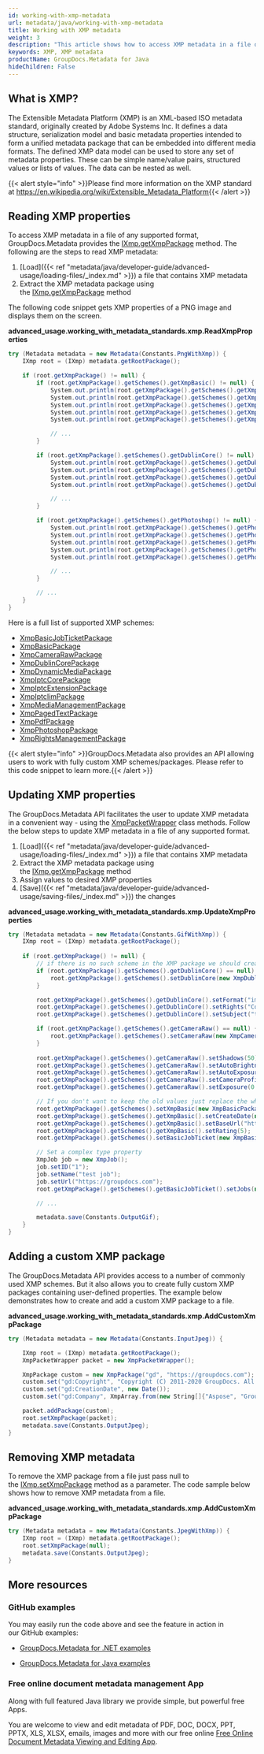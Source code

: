```yaml
---
id: working-with-xmp-metadata
url: metadata/java/working-with-xmp-metadata
title: Working with XMP metadata
weight: 3
description: "This article shows how to access XMP metadata in a file of any supported format."
keywords: XMP, XMP metadata
productName: GroupDocs.Metadata for Java
hideChildren: False
---
```

## What is XMP?

The Extensible Metadata Platform (XMP) is an XML-based ISO metadata standard, originally created by Adobe Systems Inc. It defines a data structure, serialization model and basic metadata properties intended to form a unified metadata package that can be embedded into different media formats. The defined XMP data model can be used to store any set of metadata properties. These can be simple name/value pairs, structured values or lists of values. The data can be nested as well.

{{< alert style="info" >}}Please find more information on the XMP standard at https://en.wikipedia.org/wiki/Extensible_Metadata_Platform{{< /alert >}}

## Reading XMP properties

To access XMP metadata in a file of any supported format, GroupDocs.Metadata provides the [IXmp.getXmpPackage](https://reference.groupdocs.com/metadata/java/com.groupdocs.metadata.core/IXmp#getXmpPackage()) method. The following are the steps to read XMP metadata:

1.  [Load]({{< ref "metadata/java/developer-guide/advanced-usage/loading-files/_index.md" >}}) a file that contains XMP metadata
2.  Extract the XMP metadata package using the [IXmp.getXmpPackage](https://reference.groupdocs.com/metadata/java/com.groupdocs.metadata.core/IXmp#getXmpPackage()) method

The following code snippet gets XMP properties of a PNG image and displays them on the screen. 

**advanced\_usage.working\_with\_metadata\_standards.xmp.ReadXmpProperties**

```csharp
try (Metadata metadata = new Metadata(Constants.PngWithXmp)) {
	IXmp root = (IXmp) metadata.getRootPackage();

	if (root.getXmpPackage() != null) {
		if (root.getXmpPackage().getSchemes().getXmpBasic() != null) {
			System.out.println(root.getXmpPackage().getSchemes().getXmpBasic().getCreatorTool());
			System.out.println(root.getXmpPackage().getSchemes().getXmpBasic().getCreateDate());
			System.out.println(root.getXmpPackage().getSchemes().getXmpBasic().getModifyDate());
			System.out.println(root.getXmpPackage().getSchemes().getXmpBasic().getLabel());
			System.out.println(root.getXmpPackage().getSchemes().getXmpBasic().getNickname());

			// ...
		}

		if (root.getXmpPackage().getSchemes().getDublinCore() != null) {
			System.out.println(root.getXmpPackage().getSchemes().getDublinCore().getFormat());
			System.out.println(root.getXmpPackage().getSchemes().getDublinCore().getCoverage());
			System.out.println(root.getXmpPackage().getSchemes().getDublinCore().getIdentifier());
			System.out.println(root.getXmpPackage().getSchemes().getDublinCore().getSource());

			// ...
		}

		if (root.getXmpPackage().getSchemes().getPhotoshop() != null) {
			System.out.println(root.getXmpPackage().getSchemes().getPhotoshop().getColorMode());
			System.out.println(root.getXmpPackage().getSchemes().getPhotoshop().getIccProfile());
			System.out.println(root.getXmpPackage().getSchemes().getPhotoshop().getCountry());
			System.out.println(root.getXmpPackage().getSchemes().getPhotoshop().getCity());
			System.out.println(root.getXmpPackage().getSchemes().getPhotoshop().getDateCreated());

			// ...
		}

		// ...
	}
}
```

Here is a full list of supported XMP schemes:

*   [XmpBasicJobTicketPackage](https://reference.groupdocs.com/metadata/java/com.groupdocs.metadata.core/XmpBasicJobTicketPackage)
*   [XmpBasicPackage](https://reference.groupdocs.com/metadata/java/com.groupdocs.metadata.core/XmpBasicPackage)
*   [XmpCameraRawPackage](https://reference.groupdocs.com/metadata/java/com.groupdocs.metadata.core/XmpCameraRawPackage)
*   [XmpDublinCorePackage](https://reference.groupdocs.com/metadata/java/com.groupdocs.metadata.core/XmpDublinCorePackage)
*   [XmpDynamicMediaPackage](https://reference.groupdocs.com/metadata/java/com.groupdocs.metadata.core/XmpDynamicMediaPackage)
*   [XmpIptcCorePackage](https://reference.groupdocs.com/metadata/java/com.groupdocs.metadata.core/XmpIptcCorePackage)
*   [XmpIptcExtensionPackage](https://reference.groupdocs.com/metadata/java/com.groupdocs.metadata.core/XmpIptcExtensionPackage)
*   [XmpIptcIimPackage](https://reference.groupdocs.com/metadata/java/com.groupdocs.metadata.core/XmpIptcIimPackage)
*   [XmpMediaManagementPackage](https://reference.groupdocs.com/metadata/java/com.groupdocs.metadata.core/XmpMediaManagementPackage)
*   [XmpPagedTextPackage](https://reference.groupdocs.com/metadata/java/com.groupdocs.metadata.core/XmpPagedTextPackage)
*   [XmpPdfPackage](https://reference.groupdocs.com/metadata/java/com.groupdocs.metadata.core/XmpPdfPackage)
*   [XmpPhotoshopPackage](https://reference.groupdocs.com/metadata/java/com.groupdocs.metadata.core/XmpPhotoshopPackage)
*   [XmpRightsManagementPackage](https://reference.groupdocs.com/metadata/java/com.groupdocs.metadata.core/XmpRightsManagementPackage)

{{< alert style="info" >}}GroupDocs.Metadata also provides an API allowing users to work with fully custom XMP schemes/packages. Please refer to this code snippet to learn more.{{< /alert >}}

## Updating XMP properties

The GroupDocs.Metadata API facilitates the user to update XMP metadata in a convenient way - using the [XmpPacketWrapper](https://reference.groupdocs.com/metadata/java/com.groupdocs.metadata.core/XmpPacketWrapper) class methods. Follow the below steps to update XMP metadata in a file of any supported format.

1.  [Load]({{< ref "metadata/java/developer-guide/advanced-usage/loading-files/_index.md" >}}) a file that contains XMP metadata
2.  Extract the XMP metadata package using the [IXmp.getXmpPackage](https://reference.groupdocs.com/metadata/java/com.groupdocs.metadata.core/IXmp#getXmpPackage()) method
3.  Assign values to desired XMP properties
4.  [Save]({{< ref "metadata/java/developer-guide/advanced-usage/saving-files/_index.md" >}}) the changes

**advanced\_usage.working\_with\_metadata\_standards.xmp.UpdateXmpProperties**

```csharp
try (Metadata metadata = new Metadata(Constants.GifWithXmp)) {
	IXmp root = (IXmp) metadata.getRootPackage();
	
	if (root.getXmpPackage() != null) {
		// if there is no such scheme in the XMP package we should create it
		if (root.getXmpPackage().getSchemes().getDublinCore() == null) {
			root.getXmpPackage().getSchemes().setDublinCore(new XmpDublinCorePackage());
		}

		root.getXmpPackage().getSchemes().getDublinCore().setFormat("image/gif");
		root.getXmpPackage().getSchemes().getDublinCore().setRights("Copyright (C) 2011-2020 GroupDocs. All Rights Reserved");
		root.getXmpPackage().getSchemes().getDublinCore().setSubject("test");

		if (root.getXmpPackage().getSchemes().getCameraRaw() == null) {
			root.getXmpPackage().getSchemes().setCameraRaw(new XmpCameraRawPackage());
		}
		
		root.getXmpPackage().getSchemes().getCameraRaw().setShadows(50);
		root.getXmpPackage().getSchemes().getCameraRaw().setAutoBrightness(true);
		root.getXmpPackage().getSchemes().getCameraRaw().setAutoExposure(true);
		root.getXmpPackage().getSchemes().getCameraRaw().setCameraProfile("test");
		root.getXmpPackage().getSchemes().getCameraRaw().setExposure(0.0001);

		// If you don't want to keep the old values just replace the whole scheme
		root.getXmpPackage().getSchemes().setXmpBasic(new XmpBasicPackage());
		root.getXmpPackage().getSchemes().getXmpBasic().setCreateDate(new Date());
		root.getXmpPackage().getSchemes().getXmpBasic().setBaseUrl("https://groupdocs.com");
		root.getXmpPackage().getSchemes().getXmpBasic().setRating(5);
		root.getXmpPackage().getSchemes().setBasicJobTicket(new XmpBasicJobTicketPackage());

		// Set a complex type property
		XmpJob job = new XmpJob();
		job.setID("1");
		job.setName("test job");
		job.setUrl("https://groupdocs.com");
		root.getXmpPackage().getSchemes().getBasicJobTicket().setJobs(new XmpJob[]{job});

		// ...

		metadata.save(Constants.OutputGif);
	}
}
```

## Adding a custom XMP package

The GroupDocs.Metadata API provides access to a number of commonly used XMP schemes. But it also allows you to create fully custom XMP packages containing user-defined properties. The example below demonstrates how to create and add a custom XMP package to a file.

**advanced\_usage.working\_with\_metadata\_standards.xmp.AddCustomXmpPackage**

```csharp
try (Metadata metadata = new Metadata(Constants.InputJpeg)) {

	IXmp root = (IXmp) metadata.getRootPackage();
	XmpPacketWrapper packet = new XmpPacketWrapper();

	XmpPackage custom = new XmpPackage("gd", "https://groupdocs.com");
	custom.set("gd:Copyright", "Copyright (C) 2011-2020 GroupDocs. All Rights Reserved.");
	custom.set("gd:CreationDate", new Date());
	custom.set("gd:Company", XmpArray.from(new String[]{"Aspose", "GroupDocs"}, XmpArrayType.Ordered));

	packet.addPackage(custom);
	root.setXmpPackage(packet);
	metadata.save(Constants.OutputJpeg);
}
```

## Removing XMP metadata

To remove the XMP package from a file just pass null to the [IXmp.setXmpPackage](https://reference.groupdocs.com/metadata/java/com.groupdocs.metadata.core/IXmp#setXmpPackage(com.groupdocs.metadata.core.XmpPacketWrapper)) method as a parameter. The code sample below shows how to remove XMP metadata from a file.

**advanced\_usage.working\_with\_metadata\_standards.xmp.AddCustomXmpPackage**

```csharp
try (Metadata metadata = new Metadata(Constants.JpegWithXmp)) {
	IXmp root = (IXmp) metadata.getRootPackage();
	root.setXmpPackage(null);
	metadata.save(Constants.OutputJpeg);
}
```

## More resources

### GitHub examples

You may easily run the code above and see the feature in action in our GitHub examples:

*   [GroupDocs.Metadata for .NET examples](https://github.com/groupdocs-metadata/GroupDocs.Metadata-for-.NET)
    
*   [GroupDocs.Metadata for Java examples](https://github.com/groupdocs-metadata/GroupDocs.Metadata-for-Java)
    

### Free online document metadata management App

Along with full featured Java library we provide simple, but powerful free Apps.

You are welcome to view and edit metadata of PDF, DOC, DOCX, PPT, PPTX, XLS, XLSX, emails, images and more with our free online [Free Online Document Metadata Viewing and Editing App](https://products.groupdocs.app/metadata).
